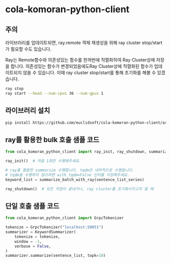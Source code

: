 # cola-komoran-python-client

## 주의

라이브러리를 업데이트되면, ray.remote 객체 재생성을 위해 ray cluster stop/start가 필요할 수도 있습니다.

Ray는 Remote함수와 의존성있는 함수를 한꺼번에 직렬화하여 Ray Cluster상에 저장을 합니다. 의존성있는 함수가 변경되었음에도Ray Cluster상에 직렬화된 함수가 업데이트되지 않을 수 있습니다. 이때 ray cluster stop/start를 통해 초기화를 해볼 수 있겠습니다.

```sh
ray stop
ray start --head --num-cpus 36 --num-gpus 1
```

## 라이브러리 설치

```sh
pip install https://github.com/euclidsoft/cola-komoran-python-client/archive/master.zip
```

## ray를 활용한 bulk 호출 샘플 코드

```python
from cola_komoran_python_client import ray_init, ray_shutdown, summarize_batch_with_ray

ray_init()  # 처음 1회만 수행해주세요.

# ray를 활용한 summarize 수행합니다. tqdm은 내부적으로 수행됩니다.
# tqdm을 수행하지 않으려면 with_tqdm=False 인자를 지정해주세요.
keyword_list = summarize_batch_with_ray(sentence_list_series)

ray_shutdown()  # 모든 작업이 끝내거나, ray cluster를 초기화시키고자 할 때
```

## 단일 호출 샘플 코드

```python
from cola_komoran_python_client import GrpcTokenizer

tokenize = GrpcTokenizer("localhost:50051")
summarizer = KeywordSummarizer(
    tokenize = tokenize,
    window = -1,
    verbose = False,
)
summarizer.summarize(sentence_list, topk=10)

```

